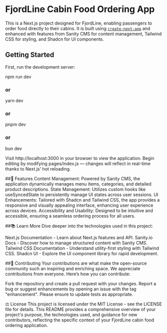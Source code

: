 # FjordLine Cabin Food Ordering App

This is a Next.js project designed for FjordLine, enabling passengers to order food directly to their cabins. It is built using [`create-next-app`](https://github.com/vercel/next.js/tree/canary/packages/create-next-app) and enhanced with features from Sanity CMS for content management, Tailwind CSS for styling, and Shadcn for UI components.

## Getting Started

First, run the development server:

npm run dev
### or
yarn dev
### or
pnpm dev
### or
bun dev

Visit http://localhost:3000 in your browser to view the application. Begin editing by modifying pages/index.js — changes will reflect in real-time thanks to Next.js' hot reloading.

##📘 Features
Content Management: Powered by Sanity CMS, the application dynamically manages menu items, categories, and detailed product descriptions.
State Management: Utilizes custom hooks like useSyncedState to persistently manage UI states across user sessions.
UI Enhancements: Tailored with Shadcn and Tailwind CSS, the app provides a responsive and visually appealing interface, enhancing user experience across devices.
Accessibility and Usability: Designed to be intuitive and accessible, ensuring a seamless ordering process for all users.

##📚 Learn More
Dive deeper into the technologies used in this project:

Next.js Documentation - Learn about Next.js features and API.
Sanity.io Docs - Discover how to manage structured content with Sanity CMS.
Tailwind CSS Documentation - Understand utility-first styling with Tailwind CSS.
Shadcn UI - Explore the UI component library for rapid development.

##🤝 Contributing
Your contributions are what make the open-source community such an inspiring and enriching space. We appreciate contributions from everyone. Here’s how you can contribute:

Fork the repository and create a pull request with your changes.
Report a bug or suggest enhancements by opening an issue with the tag "enhancement".
Please ensure to update tests as appropriate.

⚖️ License
This project is licensed under the MIT License - see the LICENSE file for details.
This README provides a comprehensive overview of your project's purpose, the technologies used, and guidance for new contributors, reflecting the specific context of your FjordLine cabin food ordering application.
```
